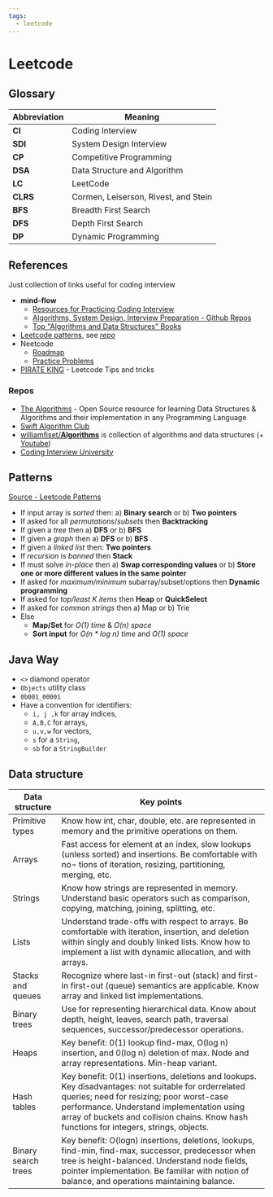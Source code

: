 ```yaml
---
tags:
  - leetcode
---
```


# Leetcode

## Glossary

Abbreviation | Meaning |
-|-
**CI**  | Coding Interview
**SDI** | System Design Interview
**CP**  | Competitive Programming  
**DSA** | Data Structure and Algorithm  
**LC**  | LeetCode  
**CLRS** | Cormen, Leiserson, Rivest, and Stein  
**BFS** | Breadth First Search  
**DFS** | Depth First Search  
**DP**  | Dynamic Programming

## References

Just collection of links useful for coding interview

- **mind-flow**
  - [Resources for Practicing Coding Interview](../../blog/2018/2018-12-28-tech-interview-coding-prep-res.md)
  - [Algorithms, System Design, Interview Preparation - Github Repos](../../blog/2019/2019-01-17-algorithms-system-design-interview-preparation.md)
  - [Top "Algorithms and Data Structures" Books](../../blog/2019/2019-01-13-alg-and-ds-books.md)
- [Leetcode patterns](https://seanprashad.com/leetcode-patterns/), see [*repo*](https://github.com/seanprashad/leetcode-patterns)
- Neetcode
  - [Roadmap](https://neetcode.io/roadmap)
  - [Practice Problems](https://neetcode.io/practice)
- [PIRATE KING](https://www.piratekingdom.com/) - Leetcode Tips and tricks

### Repos

- [The Algorithms](https://github.com/TheAlgorithms) - Open Source resource for learning Data Structures & Algorithms and their implementation in any Programming Language
- [Swift Algorithm Club](https://github.com/raywenderlich/swift-algorithm-club)
- [williamfiset/**Algorithms**](https://github.com/williamfiset/Algorithms) is collection of algorithms and data structures (+ [Youtube](https://www.youtube.com/@WilliamFiset-videos))
- [Coding Interview University](https://github.com/jwasham/coding-interview-university)

## Patterns

[Source - Leetcode Patterns](https://seanprashad.com/leetcode-patterns/)

- If input array is *sorted* then: a) **Binary search** or b) **Two pointers**
- If asked for all *permutations*/*subsets* then **Backtracking**
- If given a *tree* then a) **DFS** or b) **BFS**
- If given a *graph* then a) **DFS** or b) **BFS**
- If given a *linked list* then: **Two pointers**
- If *recursion* is *banned* then **Stack**
- If must solve *in-place* then a) **Swap corresponding values** or b) **Store one or more different values in the same pointer**
- If asked for *maximum/minimum* subarray/subset/options then **Dynamic programming**
- If asked for *top/least K items* then **Heap** or **QuickSelect**
- If asked for *common strings* then a) Map or b) Trie
- Else
  - **Map/Set** for *O(1) time* & *O(n) space*
  - **Sort input** for *O(n * log n) time* and *O(1) space*

## Java Way

- `<>` diamond operator
- `Objects` utility class 
- `0b001_00001`
- Have a convention for identifiers:
	- `i, j ,k` for array indices, 
	- `A,B,C` for arrays, 
	- `u,v,w` for vectors, 
	- `s` for a `String`, 
	- `sb` for a `StringBuilder`

## Data structure

| Data structure | Key points |
|----|---|
| Primitive types | Know how int, char, double, etc. are represented in memory and the primitive operations on them.|
| Arrays  | Fast access for element at an index, slow lookups (unless sorted) and insertions. Be comfortable with no¬ tions of iteration, resizing, partitioning, merging, etc.|
| Strings | Know how strings are represented in memory. Understand basic operators such as comparison, copying, matching, joining, splitting, etc.|
| Lists | Understand trade-offs with respect to arrays. Be comfortable with iteration, insertion, and deletion within singly and doubly linked lists. Know how to implement a list with dynamic allocation, and with arrays.|
| Stacks and queues | Recognize where last-in first-out (stack) and first-in first-out (queue) semantics are applicable. Know array and linked list implementations.|
| Binary trees | Use for representing hierarchical data. Know about depth, height, leaves, search path, traversal sequences, successor/predecessor operations.|
| Heaps | Key benefit: 0(1) lookup find-max, O(log n) insertion, and 0(log n) deletion of max. Node and array representations. Min-heap variant.|
| Hash tables | Key benefit: 0(1) insertions, deletions and lookups. Key disadvantages: not suitable for orderrelated queries; need for resizing; poor worst-case performance. Understand implementation using array of buckets and collision chains. Know hash functions for integers, strings, objects.|
| Binary search trees | Key benefit: O(logn) insertions, deletions, lookups, find-min, find-max, successor, predecessor when tree is height-balanced. Understand node fields, pointer implementation. Be familiar with notion of balance, and operations maintaining balance.|
